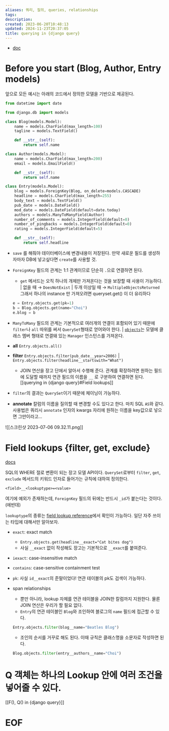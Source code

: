 ```yaml
---
aliases: 쿼리, 질의, queries, relationships
tags: 
description:
created: 2023-06-20T10:48:13
updated: 2024-11-23T20:37:05
title: querying in {django query}
---
```

- [doc](https://docs.djangoproject.com/en/4.2/topics/db/queries/)

# Before you start (Blog, Author, Entry models)

앞으로 모든 예시는 아래의 코드에서 정의한 모델을 기반으로 제공된다.

```python
from datetime import date

from django.db import models

class Blog(models.Model):
    name = models.CharField(max_length=100)
    tagline = models.TextField()

    def __str__(self):
        return self.name

class Author(models.Model):
    name = models.CharField(max_length=200)
    email = models.EmailField()

    def __str__(self):
        return self.name

class Entry(models.Model):
    blog = models.ForeignKey(Blog, on_delete=models.CASCADE)
    headline = models.CharField(max_length=255)
    body_text = models.TextField()
    pub_date = models.DateField()
    mod_date = models.DateField(default=date.today)
    authors = models.ManyToManyField(Author)
    number_of_comments = models.IntegerField(default=0)
    number_of_pingbacks = models.IntegerField(default=0)
    rating = models.IntegerField(default=5)

    def __str__(self):
        return self.headline
```

- `save` 를 해줘야 데이터베이스에 변경내용이 저장된다. 만약 새로운 필드를 생성하자마자 DB에 넣고싶다면 `create`를 사용할 것.
- `ForeignKey` 필드의 관계는 1:1 관계이므로 단순히 `.`으로 연결하면 된다.
	- `get` 메서드는 오직 하나의 개체만 가져온다는 것을 보장할 때 사용이 가능하다. | 없을 때 → `DoesNotExist` | 두개 이상일 때 → `MultipleObjectsReturned` 그래서 하나의 instance 만 가져오려면 queryset.get() 이 더 유리하다

	 ```python
	e = Entry.objects.get(pk=1)
	b = Blog.objects.get(name="Choi")
	e.blog = b
	```

- `ManyToMany` 필드의 관계는 기본적으로 여러개의 연결이 포함되어 있기 때문에  `filter`나 `all` 따위를 써서  `QuerySet`형태로 얻어와야 한다. | [`objects`](https://docs.djangoproject.com/en/4.2/ref/models/class/#django.db.models.Model.objects)는 모델에 클래스 멤버 형태로 연결돼 있는 `Manager` 인스턴스를 가져온다.
- **all** `Entry.objects.all()`
- **filter** `Entry.objects.filter(pub_date__year=2006)`  | `Entry.objects.filter(headline__startswith="What")`
	- JOIN 연산을 장고 단에서 알아서 수행해 준다. 관계를 확장하려면 원하는 필드에 도달할 때까지 연관 필드의 이름을 `__` 로 구분하여 연결하면 된다. [[querying in {django query}#Field lookups]]
- `filter`의 결과는 `QuerySet`이기 때문에 체이닝이 가능하다. 
- **annotate** 칼럼의 이름을 질의할 때 변경할 수도 있다고 한다. 마치 SQL `AS`와 같다. 사용법은 쿼리시 `annotate` 인자의 kwargs 자리에 원하는 이름을 key값으로 넣으면 그만이라고...

![[스크린샷 2023-07-06 09.32.11.png]]

# Field lookups {filter, get, exclude}

[docs](https://docs.djangoproject.com/en/4.2/ref/models/querysets/#id4)

SQL의 WHERE 절로 변환이 되는 장고 모델 API이다. `QuerySet`로부터  `filter`, `get`, `exclude` 메서드의 키워드 인자로 들어가는 규칙에 대하여 정의한다. 

```
<field>__<lookuptype>=<value>
```

여기에 예외가 존재하는데, `ForeignKey` 필드의 뒤에는 반드시 `_id`가 붙는다는 것이다. (에반데)

`lookuptype`의 종류는 [field lookup reference](https://docs.djangoproject.com/en/4.2/ref/models/querysets/#field-lookups)에서 확인이 가능하다. 일단 자주 쓰이는 타입에 대해서만 알아보자.

- `exact`: exact match
	- `Entry.objects.get(headline__exact="Cat bites dog")`
	- 사실 `__exact` 없이 작성해도 장고는 기본적으로 `__exact`를 붙여준다.
- `iexact`: case-insensitive match
- `contains`: case-sensitive containment test
- `pk`: 사실 `id__exact`의 준말이었다! 연관 테이블의 pk도 검색이 가능하다.
- span relationships
	- 뿐만 아니라, lookup 자체를 연관 테이블을 JOIN한 칼럼까지 지원한다. 물론 JOIN 연산은 우리가 할 필요 없다.
	- `Entry`의 연관 테이블인 `Blog`와 조인하여 블로그의 `name` 필드에 접근할 수 있다.

	 ```python
	Entry.objects.filter(blog__name="Beatles Blog")
	```

	- 조인의 순서를 거꾸로 해도 된다. 이때 규칙은 클래스명을 소문자로 작성하면 된다.

	```python
	Blog.objects.filter(entry__authors__name="Choi")
	```

# Q 객체는 하나의 Lookup 안에 여러 조건을 넣어줄 수 있다.

[[F(), Q() in {django query}]]

# EOF
